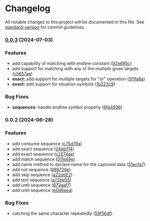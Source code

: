 # Changelog

All notable changes to this project will be documented in this file. See [standard-version](https://github.com/conventional-changelog/standard-version) for commit guidelines.

### [0.0.3](https://github.com/ismailceylan/ast-generator/compare/v0.0.2...v0.0.3) (2024-07-03)


### Features

* add capability of matching with endline constant ([92e695c](https://github.com/ismailceylan/ast-generator/commit/92e695c8907e72ddcc045fc781b57bcaa3097095))
* add support for matching with any of the multiple given targets ([c5657ae](https://github.com/ismailceylan/ast-generator/commit/c5657aed1a16d891ec5f5350fa1e6a9875e1b44b))
* **exact:** add support for multiple targets for "or" operation ([5f1fa8a](https://github.com/ismailceylan/ast-generator/commit/5f1fa8ad17e610a633b7f40aee4b4dc98cb66748))
* **exact:** add support for situation symbols ([1b223c9](https://github.com/ismailceylan/ast-generator/commit/1b223c93fb53c099b47438995545279fd774c3cb))


### Bug Fixes

* **sequences:** handle endline symbol properly ([6fa4936](https://github.com/ismailceylan/ast-generator/commit/6fa493625de79a48bb82e79ef7b769fe98aa02c1))

### 0.0.2 (2024-06-28)


### Features

* add consume sequence ([c75d79a](https://github.com/ismailceylan/ast-generator/commit/c75d79a80b10afe0d01fee5c4e31b0babf867521))
* add exact sequence ([24eb7f4](https://github.com/ismailceylan/ast-generator/commit/24eb7f440f09fd722838124c75acd6c8a1a1755e))
* add exact sequence ([c2274ae](https://github.com/ismailceylan/ast-generator/commit/c2274aeb936f838b9a9fe95e749b29a5567c6f70))
* add match sequence ([011e69e](https://github.com/ismailceylan/ast-generator/commit/011e69e3d33144f4079ce2978136427c6dc97a96))
* add name method to declare name for the captured data ([51ecfa7](https://github.com/ismailceylan/ast-generator/commit/51ecfa7ddab6d32c852fda8559bfefd3839aa5cd))
* add not sequence ([689729e](https://github.com/ismailceylan/ast-generator/commit/689729ec4a67156d30bb0dfbca917afd768066a9))
* add skip sequence ([a22dd22](https://github.com/ismailceylan/ast-generator/commit/a22dd2267855889d482a55a76a3172107151e782))
* add text sequence ([a72be55](https://github.com/ismailceylan/ast-generator/commit/a72be55e9ea6d4a4d4c2be040cea045f1d2df242))
* add until sequence ([673aaf7](https://github.com/ismailceylan/ast-generator/commit/673aaf71ed410ff43453c814d2fc0a28f1c68597))
* add until sequence ([e046eea](https://github.com/ismailceylan/ast-generator/commit/e046eead32b02f3602ea5a63f09252f7e1a578f9))


### Bug Fixes

* catching the same character repeatedly ([59f56df](https://github.com/ismailceylan/ast-generator/commit/59f56df34fb0243d56a3de7502ec84404645f155))
